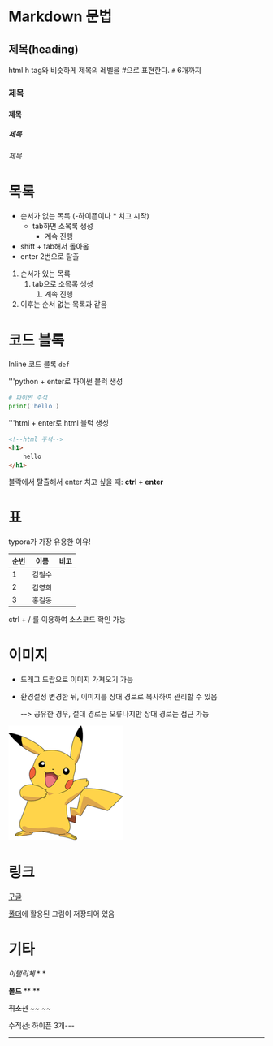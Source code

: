 #  Markdown 문법 

## 제목(heading)

html h tag와 비슷하게 제목의 레벨을 #으로 표현한다. `#` 6개까지

### 제목

#### 제목

##### 제목

###### 제목



# 목록

- 순서가 없는 목록 (-하이픈이나 * 치고 시작)
  - tab하면 소목록 생성
    - 계속 진행
- shift + tab해서 돌아옴
- enter 2번으로 탈출



1. 순서가 있는 목록
   1. tab으로 소목록 생성
      1. 계속 진행
2. 이후는 순서 없는 목록과 같음



# 코드 블록

Inline 코드 블록 `def`

'''python + enter로 파이썬 블럭 생성

```python
# 파이썬 주석
print('hello')
```

'''html + enter로 html 블럭 생성

```html
<!--html 주석-->
<h1>
    hello
</h1>
```

블락에서 탈출해서 enter 치고 싶을 때: **ctrl + enter**



# 표

typora가 가장 유용한 이유!

| 순번 |  이름  | 비고 |
| ---- | :----: | ---- |
| 1    | 김철수 |      |
| 2    | 김영희 |      |
| 3    | 홍길동 |      |

ctrl + / 를 이용하여 소스코드 확인 가능



# 이미지

- 드래그 드랍으로 이미지 가져오기 가능

- 환경설정 변경한 뒤, 이미지를 상대 경로로 복사하여 관리할 수 있음

  --> 공유한 경우, 절대 경로는 오류나지만 상대 경로는 접근 가능

![pika](md_images/pika.png)



# 링크

[구글](google.com)

[폴더](./md_image)에 활용된 그림이 저장되어 있음



# 기타

*이탤릭체*      * *

**볼드**             ** **

~~취소선~~          ~~ ~~

수직선: 하이픈 3개---

---







